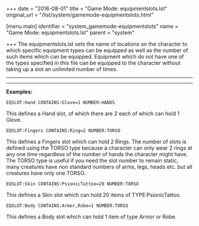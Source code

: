 +++
date = "2016-08-01"
title = "Game Mode: equipmentslots.lst"
original_url = "/list/system/gamemode-equipmentslots.html"

[menu.main]
    identifier = "system_gamemode-equipmentslots"
    name = "Game Mode: equipmentslots.lst"
    parent = "system"
    
+++
The equipmentslots.lst sets the name of locations on the character to
which specific equipment types can be equipped as well as the number of
such items which can be equipped. Equipment which do not have one of the
types specified in this file can be equipped to the character without
taking up a slot an unlimited number of times.

------------------------------------------------------------------------

------------------------------------------------------------------------

**Examples:**

`EQSLOT:Hand CONTAINS:Glove=1 NUMBER:HANDS`

This defines a Hand slot, of which there are 2 each of which can hold 1
Glove.

`EQSLOT:Fingers CONTAINS:Ring=2 NUMBER:TORSO`

This defines a Fingers slot which can hold 2 Rings. The number of slots
is defined using the TORSO type because a character can only wear 2
rings at any one time regardless of the number of hands the character
might have. The TORSO type is useful if you need the slot number to
remain static, many creatures have non standard numbers of arms, legs,
heads etc. but all creatures have only one TORSO.

`EQSLOT:Skin CONTAINS:PsionicTattoo=20 NUMBER:TORSO`

This defines a Skin slot which can hold 20 items of TYPE:PsionicTattoo.

`EQSLOT:Body CONTAINS:Armor,Robe=1 NUMBER:TORSO`

This defines a Body slot which can hold 1 item of type Armor or Robe.


